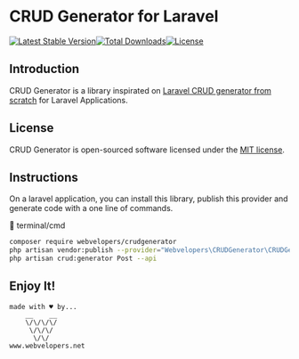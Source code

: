 # CRUD Generator for Laravel

[![Latest Stable Version](https://poser.pugx.org/webvelopers/crudgenerator/v)](//packagist.org/packages/webvelopers/crudgenerator)[![Total Downloads](https://poser.pugx.org/webvelopers/crudgenerator/downloads)](//packagist.org/packages/webvelopers/crudgenerator)[![License](https://poser.pugx.org/webvelopers/crudgenerator/license)](//packagist.org/packages/webvelopers/crudgenerator)

## Introduction

CRUD Generator is a library inspirated on [Laravel CRUD generator from scratch](https://medium.com/@devlob/laravel-crud-generators-614caddf8bea) for Laravel Applications.

## License

CRUD Generator is open-sourced software licensed under the [MIT license](LICENSE.md).

## Instructions

On a laravel application, you can install this library, publish this provider and generate code with a one line of commands.

🔳 terminal/cmd

```bash
composer require webvelopers/crudgenerator
php artisan vendor:publish --provider="Webvelopers\CRUDGenerator\CRUDGeneratorServiceProvider"
php artisan crud:generator Post --api
```

## Enjoy It!

```
made with ♥ by...
    __    __
    \/\/\/\/
     \/\/\/
      \/\/
www.webvelopers.net
```
